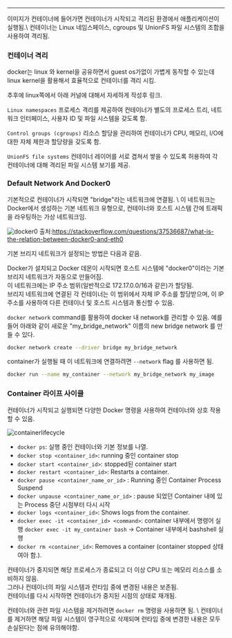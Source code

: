***

이미지가 컨테이너에 들어가면 컨테이너가 시작되고 격리된 환경에서 애플리케이션이 실행됨.\ 
컨테이너는 Linux 네임스페이스, cgroups 및 UnionFS 파일 시스템의 조합을 사용하여 격리됨.

### 컨테이너 격리

docker는 linux 와 kernel을 공유하면서 guest os가없이 가볍게 동작할 수 있는데 linux kernel을 활용해서 효율적으로 컨테이너를 격리 시킴.

추후에 linux쪽에서 아래 커널에 대해서 자세하게 작성후 링크. 

`Linux namespaces`
프로세스 격리를 제공하여 컨테이너가 별도의 프로세스 트리, 네트워크 인터페이스, 사용자 ID 및 파일 시스템을 갖도록 함.

`Control groups (cgroups)`
리소스 할당을 관리하여 컨테이너가 CPU, 메모리, I/O에 대한 자체 제한과 할당량을 갖도록 함.

`UnionFS file systems`
컨테이너 레이어를 서로 겹쳐서 쌓을 수 있도록 허용하여 각 컨테이너에 대해 격리된 파일 시스템 보기를 제공.

### Default Network And Docker0

기본적으로 컨테이너가 시작되면 "bridge"라는 네트워크에 연결됨. \ 
이 네트워크는 Docker에서 생성하는 기본 네트워크 유형으로, 컨테이너와 호스트 시스템 간에 트래픽을 라우팅하는 가상 네트워크임.

![docker0](https://user-images.githubusercontent.com/61622657/226511018-31a2d495-108d-49a6-915d-ad340d4e9091.png)
출처:https://stackoverflow.com/questions/37536687/what-is-the-relation-between-docker0-and-eth0

기본 브리지 네트워크가 설정되는 방법은 다음과 같음.

Docker가 설치되고 Docker 데몬이 시작되면 호스트 시스템에 "docker0"이라는 기본 브리지 네트워크가 자동으로 만들어짐. \
이 네트워크에는 IP 주소 범위(일반적으로 172.17.0.0/16과 같은)가 할당됨. \
브리지 네트워크에 연결된 각 컨테이너는 이 범위에서 자체 IP 주소를 할당받으며, 이 IP 주소를 사용하여 다른 컨테이너 및 호스트 시스템과 통신할 수 있음.

 `docker network` command를 활용하여 docker 내 network를 관리할 수 있음.
예를들어 아래와 같이 새로운  "my_bridge_network" 이름의 new bridge network 를 만들 수 있다.

```bash
docker network create --driver bridge my_bridge_network
```

container가 실행될 때 이 네트워크에 연결하려면 `--network` flag 를 사용하면 됨.

```bash
docker run --name my_container --network my_bridge_network my_image
```

### Container 라이프 사이클

컨테이너가 시작되고 실행되면 다양한 Docker 명령을 사용하여 컨테이너와 상호 작용할 수 있음.

![containerlifecycle](https://user-images.githubusercontent.com/61622657/226511264-7071cf27-9d04-4ce9-b21d-d896cb4c61af.png)


-   `docker ps`: 실행 중인 컨테이너와 기본 정보를 나열.
-   `docker stop <container_id>`: running 중인 container stop
-   `docker start <container_id>`: stopped된 container start
-   `docker restart <container_id>`: Restarts a container.
-   `docker pause <container_name_or_id>` : Running 중인 Container Process Suspend
-   `docker unpause <container_name_or_id>` : pause 되었던 Container 내에 있는 Process 중단 시점부터 다시 시작
-   `docker logs <container_id>`: Shows logs from the container.
-   `docker exec -it <container_id> <command>`: container 내부에서 명령어 실행
  `docker exec -it my_container bash` -> Container 내부에서 bashshell 실행
-   `docker rm <container_id>`: Removes a container (container stopped 상태여아 함.).

컨테이너가 중지되면 해당 프로세스가 종료되고 더 이상 CPU 또는 메모리 리소스를 소비하지 않음. \
그러나 컨테이너의 파일 시스템과 런타임 중에 변경된 내용은 보존됨. \
컨테이너를 다시 시작하면 컨테이너가 중지된 시점의 상태로 재개됨.

컨테이너와 관련 파일 시스템을 제거하려면 `docker rm` 명령을 사용하면 됨. \ 
컨테이너를 제거하면 해당 파일 시스템이 영구적으로 삭제되며 런타임 중에 변경한 내용은 모두 손실된다는 점에 유의해야함. 
